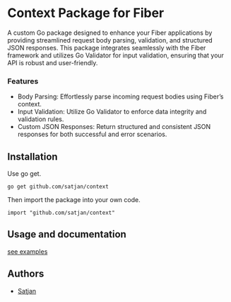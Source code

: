 # Context Package for Fiber
A custom Go package designed to enhance your Fiber applications by providing streamlined request body parsing, validation, and structured JSON responses. This package integrates seamlessly with the Fiber framework and utilizes Go Validator for input validation, ensuring that your API is robust and user-friendly.

### Features
- Body Parsing: Effortlessly parse incoming request bodies using Fiber’s context.
- Input Validation: Utilize Go Validator to enforce data integrity and validation rules.
- Custom JSON Responses: Return structured and consistent JSON responses for both successful and error scenarios.

## Installation

Use go get.

	go get github.com/satjan/context

Then import the package into your own code.

	import "github.com/satjan/context"

## Usage and documentation

[see examples](https://github.com/satjan/context/tree/main/_examples)

## Authors
- [Satjan](https://github.com/satjan)